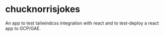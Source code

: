 # chucknorrisjokes
An app to test tailwindcss integration with react and to test-deploy a react app to GCP/GAE.
